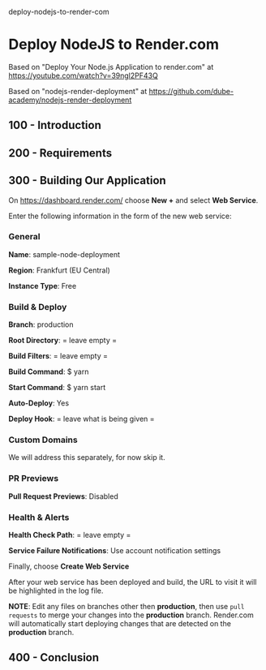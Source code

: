 deploy-nodejs-to-render-com
# Deploy NodeJS to Render.com

Based on "Deploy Your Node.js Application to render.com" at https://youtube.com/watch?v=39ngl2PF43Q

Based on "nodejs-render-deployment" at https://github.com/dube-academy/nodejs-render-deployment

## 100 - Introduction

## 200 - Requirements

## 300 - Building Our Application

On https://dashboard.render.com/ choose **New +** and select **Web Service**.

Enter the following information in the form of the new web service:

### General

**Name**: sample-node-deployment

**Region**: Frankfurt (EU Central)

**Instance Type**: Free

### Build & Deploy

**Branch**: production

**Root Directory**: = leave empty =

**Build Filters**: = leave empty =

**Build Command**: $ yarn

**Start Command**: $ yarn start

**Auto-Deploy**: Yes

**Deploy Hook**: = leave what is being given =

### Custom Domains

We will address this separately, for now skip it.

### PR Previews

**Pull Request Previews**: Disabled

### Health & Alerts

**Health Check Path**: = leave empty =

**Service Failure Notifications**: Use account notification settings

Finally, choose **Create Web Service**

After your web service has been deployed and build, the URL to visit it will be highlighted in the log file.

**NOTE**: Edit any files on branches other then **production**, then use ```pull requests``` to merge your changes into the **production** branch. Render.com will automatically start deploying changes that are detected on the **production** branch.





## 400 - Conclusion

